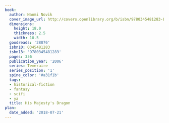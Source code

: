 ```yaml
---
book:
  author: Naomi Novik
  cover_image_url: http://covers.openlibrary.org/b/isbn/9780345481283-L.jpg
  dimensions:
    height: 18.0
    thickness: 2.5
    width: 10.5
  goodreads: '28876'
  isbn10: 0345481283
  isbn13: '9780345481283'
  pages: 356
  publication_year: '2006'
  series: Temeraire
  series_position: '1'
  spine_color: '#a31f1b'
  tags:
  - historical-fiction
  - fantasy
  - scifi
  - ya
  title: His Majesty's Dragon
plan:
  date_added: '2018-07-21'
---
```

